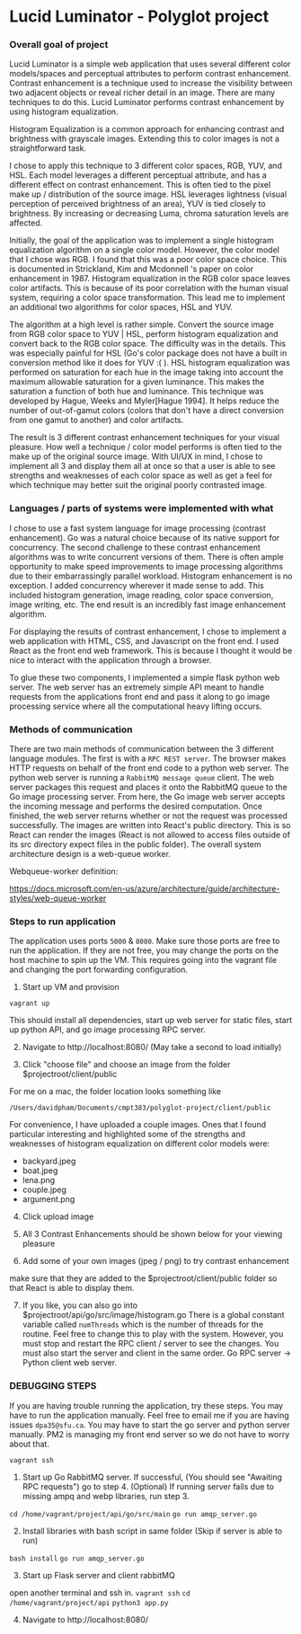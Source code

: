 # Lucid Luminator - Polyglot project

### Overall goal of project

Lucid Luminator is a simple web application that uses several different color models/spaces and
perceptual attributes to perform contrast enhancement. Contrast enhancement is a technique used
to increase the visibility between two adjacent objects or reveal richer detail in an image.
There are many techniques to do this. Lucid Luminator performs contrast enhancement by
using histogram equalization.

Histogram Equalization is a common approach for enhancing contrast and brightness with grayscale
images. Extending this to color images is not a straightforward task.

I chose to apply this technique to 3 different color spaces, RGB, YUV, and HSL.
Each model leverages a different perceptual attribute, and has a different effect on contrast enhancement.
This is often tied to the pixel make up / distribution of the source image. HSL leverages
lightness (visual perception of perceived brightness of an area), YUV is tied closely to brightness.
By increasing or decreasing Luma, chroma saturation levels are affected.

Initially, the goal of the application was to implement a single histogram equalization algorithm on
a single color model. However, the color model that I chose was RGB. I found that this was a
poor color space choice. This is documented in Strickland, Kim and Mcdonnell 's paper on color
enhancement in 1987. Histogram equalization in the RGB color space leaves color artifacts. This
is because of its poor correlation with the human visual system, requiring a color space transformation.
This lead me to implement an additional two algorithms for color spaces, HSL and YUV.

The algorithm at a high level is rather simple. Convert the source image from RGB color space to
YUV | HSL, perform histogram equalization and convert back to the RGB color space. The difficulty
was in the details. This was especially painful for HSL (Go's color package does not have a
built in conversion method like it does for YUV :( ). HSL histogram equalization was performed
on saturation for each hue in the image taking into account the maximum allowable saturation
for a given luminance. This makes the saturation a function of both hue and luminance. This
technique was developed by Hague, Weeks and Myler[Hague 1994]. It helps reduce the number of
out-of-gamut colors (colors that don't have a direct conversion from one gamut to another)
and color artifacts.

The result is 3 different contrast enhancement techniques for your visual pleasure. How well
a technique / color model performs is often tied to the make up of the original source image.
With UI/UX in mind, I chose to implement all 3 and display them all at once so that a user is
able to see strengths and weaknesses of each color space as well as get a feel for which
technique may better suit the original poorly contrasted image.

### Languages / parts of systems were implemented with what

I chose to use a fast system language for image processing (contrast enhancement). Go
was a natural choice because of its native support for concurrency. The second challenge to
these contrast enhancement algorithms was to write concurrent versions of them. There
is often ample opportunity to make speed improvements to image processing algorithms
due to their embarrassingly parallel workload. Histogram enhancement is no exception.
I added concurrency wherever it made sense to add. This included histogram generation,
image reading, color space conversion, image writing, etc. The end result is an incredibly
fast image enhancement algorithm.

For displaying the results of contrast enhancement, I chose to implement a web application
with HTML, CSS, and Javascript on the front end. I used React as the front end web framework.
This is because I thought it would be nice to interact with the application through a browser.

To glue these two components, I implemented a simple flask python web server. The web server
has an extremely simple API meant to handle requests from the applications front end and pass
it along to go image processing service where all the computational heavy lifting occurs.

### Methods of communication

There are two main methods of communication between the 3 different language modules. The first
is with a `RPC REST server`. The browser makes HTTP requests on behalf of the front end code to
a python web server. The python web server is running a `RabbitMQ message queue` client. The web
server packages this request and places it onto the RabbitMQ queue to the Go image processing
server. From here, the Go image web server accepts the incoming message and performs the desired
computation. Once finished, the web server returns whether or not the request was processed successfully.
The images are written into React's public directory. This is so React can render
the images (React is not allowed to access files outside of its src directory expect files in
the public folder). The overall system architecture design is a web-queue worker.

Webqueue-worker definition:

https://docs.microsoft.com/en-us/azure/architecture/guide/architecture-styles/web-queue-worker

### Steps to run application

The application uses ports `5000` & `8080`. Make sure those ports are free to run the application.
If they are not free, you may change the ports on the host machine to spin up the VM. This requires
going into the vagrant file and changing the port forwarding configuration.

1. Start up VM and provision

`vagrant up`

This should install all dependencies, start up web server for static files, start up python
API, and go image processing RPC server.

2. Navigate to http://localhost:8080/ (May take a second to load initially)

3. Click "choose file" and choose an image from the folder \$projectroot/client/public

For me on a mac, the folder location looks something like

`/Users/davidpham/Documents/cmpt383/polyglot-project/client/public`

For convenience, I have uploaded a couple images. Ones that I found
particular interesting and highlighted some of the strengths and weaknesses
of histogram equalization on different color models were:

- backyard.jpeg
- boat.jpeg
- lena.png
- couple.jpeg
- argument.png

4. Click upload image

5. All 3 Contrast Enhancements should be shown below for your viewing pleasure

6. Add some of your own images (jpeg / png) to try contrast enhancement

make sure that they are added to the \$projectroot/client/public folder
so that React is able to display them.

7. If you like, you can also go into \$projectroot/api/go/src/image/histogram.go
   There is a global constant variable called `numThreads` which is the number of
   threads for the routine. Feel free to change this to play with the system. However,
   you must stop and restart the RPC client / server to see the changes. You must also
   start the server and client in the same order. Go RPC server -> Python client web server.

### DEBUGGING STEPS

If you are having trouble running the application, try these steps. You may have to run the application
manually. Feel free to email me if you are having issues `dpa35@sfu.ca`. You may have to start the go
server and python server manually. PM2 is managing my front end server so we do not have to worry about that.

`vagrant ssh`

1. Start up Go RabbitMQ server. If successful, (You should see "Awaiting RPC requests") go to step 4.
   (Optional) If running server fails due to missing ampq and webp libraries, run step 3.

`cd /home/vagrant/project/api/go/src/main`
`go run amqp_server.go`

2. Install libraries with bash script in same folder (Skip if server is able to run)

`bash install`
`go run amqp_server.go`

3. Start up Flask server and client rabbitMQ

open another terminal and ssh in.
`vagrant ssh`
`cd /home/vagrant/project/api`
`python3 app.py`

4. Navigate to http://localhost:8080/
